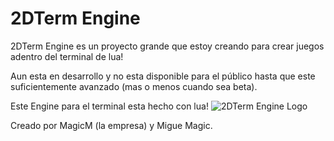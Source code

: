 # 2DTerm Engine
2DTerm Engine es un proyecto grande que estoy creando para crear juegos
adentro del terminal de lua!

Aun esta en desarrollo y no esta disponible para el público hasta que este
suficientemente avanzado (mas o menos cuando sea beta).

Este Engine para el terminal esta hecho con lua!
![2DTerm Engine Logo](https://i.ibb.co/GsG6Qmp/logo.png)

Creado por MagicM (la empresa) y Migue Magic.
